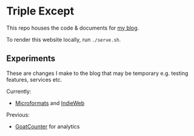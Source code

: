 # Triple Except

This repo houses the code & documents for [my blog][index].

[index]: https://ralismark.github.io

To render this website locally, run `./serve.sh`.

## Experiments

These are changes I make to the blog that may be temporary e.g. testing features, services etc.

Currently:

- [Microformats][microformats] and [IndieWeb][indieweb]

[microformats]: http://microformats.org/wiki/Main_Page
[indieweb]: https://indieweb.org

Previous:

- [GoatCounter][goatcounter] for analytics

[goatcounter]: https://www.goatcounter.com/
